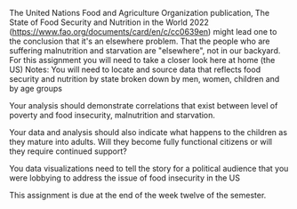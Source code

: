 The United Nations Food and Agriculture Organization publication, The State of Food Security and Nutrition in the World 2022 (https://www.fao.org/documents/card/en/c/cc0639en) might lead one to the conclusion that it's an elsewhere problem. That the people who are suffering malnutrition and starvation are "elsewhere", not in our backyard. For this assignment you will need to take a closer look here at home (the US)
Notes:
You will need to locate and source data that reflects food security and nutrition by state broken down by men, women, children and by age groups

Your analysis should demonstrate correlations that exist between level of poverty and food insecurity, malnutrition and starvation.

Your data and analysis should also indicate what happens to the children as they mature into adults. Will they become fully functional citizens or will they require continued support?

You data visualizations need to tell the story for a political audience that you were lobbying to address the issue of food insecurity in the US

This assignment is due at the end of the week twelve of the semester.
